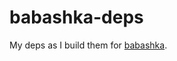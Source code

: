 babashka-deps
=============

My deps as I build them for [babashka][1].

[1]: https://github.com/richo/babashka
